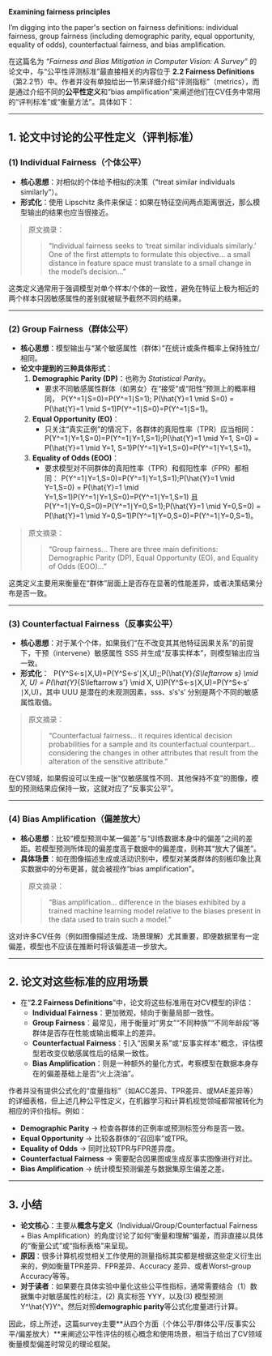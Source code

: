 **Examining fairness principles**

I’m digging into the paper's section on fairness definitions: individual fairness, group fairness (including demographic parity, equal opportunity, equality of odds), counterfactual fairness, and bias amplification.

在这篇名为 _“Fairness and Bias Mitigation in Computer Vision: A Survey”_ 的论文中，与“公平性评测标准”最直接相关的内容位于 **2.2 Fairness Definitions**（第2.2节）中。作者并没有单独给出一节来详细介绍“评测指标”（metrics），而是通过介绍不同的**公平性定义**和“bias amplification”来阐述他们在CV任务中常用的“评判标准”或“衡量方法”。具体如下：

---

## 1. 论文中讨论的公平性定义（评判标准）

### **(1) Individual Fairness（个体公平）**

- **核心思想**：对相似的个体给予相似的决策（“treat similar individuals similarly”）。
- **形式化**：使用 Lipschitz 条件来保证：如果在特征空间两点距离很近，那么模型输出的结果也应当很接近。

> 原文摘录：
> 
> > “Individual fairness seeks to ‘treat similar individuals similarly.’ One of the first attempts to formulate this objective... a small distance in feature space must translate to a small change in the model’s decision...”

这类定义通常用于强调模型对单个样本/个体的一致性，避免在特征上极为相近的两个样本只因敏感属性的差别就被赋予截然不同的结果。

---

### **(2) Group Fairness（群体公平）**

- **核心思想**：模型输出与“某个敏感属性（群体）”在统计或条件概率上保持独立/相同。
- **论文中提到的三种具体形式**：
    1. **Demographic Parity (DP)**：也称为 _Statistical Parity_。
        - 要求不同敏感属性群体（如男女）在“接受”或“阳性”预测上的概率相同，  P(Y^=1∣S=0)=P(Y^=1∣S=1)\; P(\hat{Y}=1 \mid S=0) = P(\hat{Y}=1 \mid S=1)P(Y^=1∣S=0)=P(Y^=1∣S=1)。
    2. **Equal Opportunity (EO)**：
        - 只关注“真实正例”的情况下，各群体的真阳性率（TPR）应当相同：  P(Y^=1∣Y=1,S=0)=P(Y^=1∣Y=1,S=1)\;P(\hat{Y}=1 \mid Y=1, S=0) = P(\hat{Y}=1 \mid Y=1, S=1)P(Y^=1∣Y=1,S=0)=P(Y^=1∣Y=1,S=1)。
    3. **Equality of Odds (EOO)**：
        - 要求模型对不同群体的真阳性率（TPR）和假阳性率（FPR）都相同：  P(Y^=1∣Y=1,S=0)=P(Y^=1∣Y=1,S=1)\;P(\hat{Y}=1 \mid Y=1,S=0) = P(\hat{Y}=1 \mid Y=1,S=1)P(Y^=1∣Y=1,S=0)=P(Y^=1∣Y=1,S=1) 且   P(Y^=1∣Y=0,S=0)=P(Y^=1∣Y=0,S=1)\;P(\hat{Y}=1 \mid Y=0,S=0) = P(\hat{Y}=1 \mid Y=0,S=1)P(Y^=1∣Y=0,S=0)=P(Y^=1∣Y=0,S=1)。

> 原文摘录：
> 
> > “Group fairness... There are three main definitions: Demographic Parity (DP), Equal Opportunity (EO), and Equality of Odds (EOO)…”

这类定义主要用来衡量在“群体”层面上是否存在显著的性能差异，或者决策结果分布是否一致。

---

### **(3) Counterfactual Fairness（反事实公平）**

- **核心思想**：对于某个个体，如果我们“在不改变其其他特征因果关系”的前提下，干预（intervene）敏感属性 SSS 并生成“反事实样本”，则模型输出应当一致。
- **形式化**：    P(Y^S←s∣X,U)=P(Y^S←s′∣X,U)\;\;P(\hat{Y}_{S\leftarrow s} \mid X, U) = P(\hat{Y}_{S\leftarrow s'} \mid X, U)P(Y^S←s​∣X,U)=P(Y^S←s′​∣X,U)，其中 UUU 是潜在的未观测因素，sss、s′s's′ 分别是两个不同的敏感属性取值。

> 原文摘录：
> 
> > “Counterfactual fairness... it requires identical decision probabilities for a sample and its counterfactual counterpart... considering the changes in other attributes that result from the alteration of the sensitive attribute.”

在CV领域，如果假设可以生成一张“仅敏感属性不同、其他保持不变”的图像，模型的预测结果应保持一致，这就对应了“反事实公平”。

---

### **(4) Bias Amplification（偏差放大）**

- **核心思想**：比较“模型预测中某一偏差”与“训练数据本身中的偏差”之间的差距。若模型预测所体现的偏差度高于数据中的偏差度，则称其“放大了偏差”。
- **具体场景**：如在图像描述生成或活动识别中，模型对某类群体的刻板印象比真实数据中的分布更甚，就会被视作“bias amplification”。

> 原文摘录：
> 
> > “Bias amplification... difference in the biases exhibited by a trained machine learning model relative to the biases present in the data used to train such a model.”

这对许多CV任务（例如图像描述生成、场景理解）尤其重要，即便数据里有一定偏差，模型也不应该在推断时将该偏差进一步放大。

---

## 2. 论文对这些标准的应用场景

- 在“**2.2 Fairness Definitions**”中，论文将这些标准用在对CV模型的评估：
    - **Individual Fairness**：更加微观，倾向于衡量局部一致性。
    - **Group Fairness**：最常见，用于衡量对“男女”“不同种族”“不同年龄段”等群体是否存在性能或输出概率上的差异。
    - **Counterfactual Fairness**：引入“因果关系”或“反事实样本”概念，评估模型若改变仅敏感属性后的结果一致性。
    - **Bias Amplification**：则是一种额外的量化方式，考察模型在数据本身存在的偏差基础上是否“火上浇油”。

作者并没有提供公式化的“度量指标”（如ACC差异、TPR差异、或MAE差异等）的详细表格，但上述几种公平性定义，在机器学习和计算机视觉领域都常被转化为相应的评价指标。例如：

- **Demographic Parity** → 检查各群体的正例率或预测标签分布是否一致。
- **Equal Opportunity** → 比较各群体的“召回率”或TPR。
- **Equality of Odds** → 同时比较TPR与FPR差异度。
- **Counterfactual Fairness** → 需要配合因果图或生成反事实图像进行对比。
- **Bias Amplification** → 统计模型预测偏差与数据集原生偏差之差。

---

## 3. 小结

- **论文核心**：主要从**概念与定义**（Individual/Group/Counterfactual Fairness + Bias Amplification）的角度讨论了如何“衡量和理解”偏差，而非直接以具体的“衡量公式”或“指标表格”来呈现。
- **原因**：很多计算机视觉相关工作使用的测量指标其实都是根据这些定义衍生出来的，例如衡量TPR差异、FPR差异、Accuracy 差异、或者Worst-group Accuracy等等。
- **对于读者**：如果要在具体实验中量化这些公平性指标，通常需要结合（1）数据集中对敏感属性的标注，(2) 真实标签 YYY，以及(3) 模型预测 Y^\hat{Y}Y^。然后对照**demographic parity**等公式化度量进行计算。

因此，综上所述，这篇survey主要**从四个方面（个体公平/群体公平/反事实公平/偏差放大）**来阐述公平性评估的核心概念和使用场景，相当于给出了CV领域衡量模型偏差时常见的理论框架。